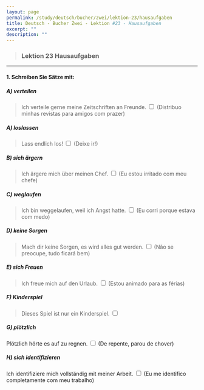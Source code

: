 ```yaml
---
layout: page
permalink: /study/deutsch/bucher/zwei/lektion-23/hausaufgaben
title: Deutsch - Bucher Zwei - Lektion #23 - Hausaufgaben
excerpt: ""
description: ""
---
```


> ### Lektion 23 **Hausaufgaben**

---

#### 1. Schreiben Sie Sätze mit:

##### A) verteilen
> Ich verteile gerne meine Zeitschriften an Freunde. <input type="checkbox" />
(Distribuo minhas revistas para amigos com prazer)

##### A) loslassen
> Lass endlich los! <input type="checkbox" />
(Deixe ir!)

##### B) sich ärgern
> Ich ärgere mich über meinen Chef. <input type="checkbox" />
(Eu estou irritado com meu chefe)

##### C) weglaufen 
> Ich bin weggelaufen, weil ich Angst hatte. <input type="checkbox" />
(Eu corri porque estava com medo)

##### D) keine Sorgen
> Mach dir keine Sorgen, es wird alles gut werden. <input type="checkbox" />
(Não se preocupe, tudo ficará bem)

##### E) sich Freuen
> Ich freue mich auf den Urlaub. <input type="checkbox" />
(Estou animado para as férias)

##### F) Kinderspiel
> Dieses Spiel ist nur ein Kinderspiel. <input type="checkbox" />

##### G) plötzlich
Plötzlich hörte es auf zu regnen. <input type="checkbox" />
(De repente, parou de chover)

##### H) sich identifizieren
Ich identifiziere mich vollständig mit meiner Arbeit. <input type="checkbox" />
(Eu me identifico completamente com meu trabalho)
